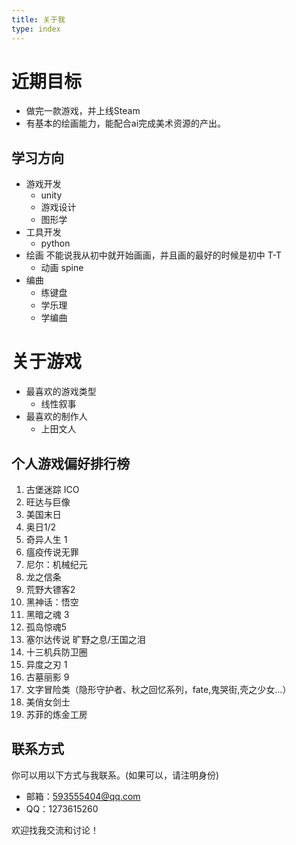 ```yaml
---
title: 关于我
type: index
---
```


# 近期目标
- 做完一款游戏，并上线Steam
- 有基本的绘画能力，能配合ai完成美术资源的产出。

## 学习方向
- 游戏开发
  - unity
  - 游戏设计
  - 图形学
- 工具开发
  - python
- 绘画 <span class="heimu" title="你知道的太多了">不能说我从初中就开始画画，并且画的最好的时候是初中 T-T</span>
  - 动画 spine
- 编曲
  - 练键盘
  - 学乐理
  - 学编曲

# 关于游戏

- 最喜欢的游戏类型
  - 线性叙事
- 最喜欢的制作人
  - 上田文人
## 个人游戏偏好排行榜

1. 古堡迷踪 ICO
2. 旺达与巨像
3. 美国末日
4. 奥日1/2
5. 奇异人生 1
6. 瘟疫传说无罪
7. 尼尔：机械纪元
8. 龙之信条
10. 荒野大镖客2
11. 黑神话：悟空
12. 黑暗之魂 3
13. 孤岛惊魂5
14. 塞尔达传说 旷野之息/王国之泪
15. 十三机兵防卫圈
16. 异度之刃 1
17. 古墓丽影 9 
18. 文字冒险类（隐形守护者、秋之回忆系列，fate,鬼哭街,壳之少女...）
19. 美俏女剑士
20. 苏菲的炼金工房

## 联系方式

你可以用以下方式与我联系。(如果可以，请注明身份)

- 邮箱：<593555404@qq.com>
- QQ：1273615260

欢迎找我交流和讨论！

